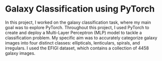 # Galaxy Classification using PyTorch

In this project, I worked on the galaxy classification task, where my main goal was to explore PyTorch. Throughout this project, I used PyTorch to create and deploy a Multi-Layer Perceptron (MLP) model to tackle a classification problem. My specific aim was to accurately categorize galaxy images into four distinct classes: ellipticals, lenticulars, spirals, and irregulars. I used the EFIGI dataset, which contains a collection of 4458 galaxy images. 